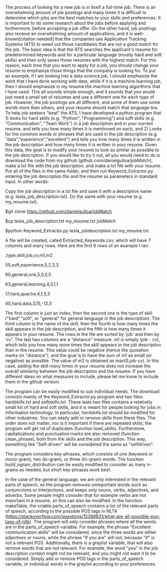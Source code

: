 The process of looking for a new job is in itself a full-time job. There is an overwhelming amount of job postings and many times it is difficult to determine which jobs are the best matches to your skills and preferences. It is important to do some research about the jobs before applying and furthermore, before accepting a job offer. On the other hand, job postings also receive an overwhelming amount of applications, and it is well-known[citation needed] that the companies use Application Tracking Systems (ATS) to weed out those candidates that are not a good match for the job. The basic idea is that the ATS searches the applicant's resume for predetermined keywords and for a particular language (mostly hard and soft skills) and then only saves those resumes with the highest match. For this reason, each time that you want to apply for a job, you should change your resume to emphasize those things that the company is looking for. To put an example, if I am looking into a data science job, I should emphasize the work that I have done working with data, while if it is a machine learning job, then I should emphasize in my resume the machine learning algorithms that I have used. This all sounds simple enough, and it sounds that you would just need a small set of resumes and use a different one for each type of job. However, the job postings are all different, and some of them use some words more than others, and your resume should match that language too.
To help job seekers "beat" the ATS, I have developed a python program that 1) looks for hard skills (e.g. "Python", "Programming") and soft skills (e.g. "Communication", "Team Work") in a job description and in your current resume, and tells you how many times it is mentioned on each, and 2) Looks for the common words or phrases that are used in the job description (e.g. "data","experience","excellent") and tells you how many times it is written in the job description and how many times it is written in your resume. Given this data, the goal is to modify your resume to look as similar as possible to the job description.
If you would like to try it out, all you would need to do is download the code from my github (github.com/danielgulloa/jobMatch), make a txt file with the job description, and make a txt file with your resume. Put all of the files in the same folder, and then run Keyword_Extractor.py entering the job description file and the resume as parameters in standard input. In other words:

Copy the job description in a txt file and save it with a descriptive name (e.g. tesla_job_description.txt). Do the same with your resume (e.g. my_resume.txt).

$git clone https://github.com/danielgulloa/jobMatch

$cp tesla_job_description.txt my_resume.txt jobMatch

$python Keyword_Extractor.py tesla_jobdescription.txt my_resume.txt

A file will be created, called Extracted_Keywords.csv, which will have 7 columns and many rows. Here are the first 6 rows of an example I ran:

,type,skill,job,cv,m1,m2

55,soft,experience,5,2,3,3

60,general,one,5,0,5,5

63,general,learning,4,3,1,1

17,hard,apache,4,1,3,3

40,hard,data,3,15,-12,0


The first column is just an index, then the second one is the type of skill ("hard","soft", or "general" for general language in the job description). The third column is the name of the skill, then the fourth is how many times the skill appears in the job description, and the fifth is how many times it appears in your resume. The rows in the file are sorted by 'job' and then by 'cv'. The last two columns are a "distance" measure. m1 is simply (job - cv), which tells you how many more times the skill appears in the job description than in the resume. This value could be negative (hence the quotation marks on "distance"), and the goal is to have the sum of m1 as small (or negative) as possible. The value of m2 is obtained as max(0,job-cv). In this case, adding the skill many times in your resume does not increase the overall similarity between the job description and the resume. If you have different ideas on what measures to include, please let me know to include them in the github version.

The program can be easily modified to suit individual needs. The download consists mainly of the Keyword_Extractor.py program and two files: hardskills.txt and softskills.txt. These lasts two files contains a relatively small list of hard and soft skills, and it is meant for people looking for jobs in information technology. In particular, hardskills.txt should be modified for other industries. You can easily add or remove skills from these files. The order does not matter, nor is it important if there are repeated skills; the program will get rid of duplicates (function load_skills). Furthermore, capitalizations and punctuation marks are also removed (function clean_phrase), both from the skills and the job description. This way, something like "Self-driven" will be considered the same as "selfdriven".

The program considers key-phrases, which consists of one (keyword or mono-gram), two (bi-gram), or three (tri-gram) words. The function build_ngram_distribution can be easily modified to consider as many n-grams as needed, but short key-phrases work best.

In the case of the general language, we are only interested in the relevant parts of speech, so the program removes unimportant words such as conjunctions or interjections, and keeps only nouns, verbs, adjectives, and adverbs. Some people might consider that for example verbs are not important in a resume, so this can also be modified. In the function makeTable, the vriable parts_of_speech contains a list of the relevant parts of speech, according to the possible POS tags in NLTK (https://stackoverflow.com/questions/15388831/what-are-all-possible-pos-tags-of-nltk). The program will only consider phrases where all the words are in the parts_of_speech variable. For example, the phrase "Excellent communication skills" will be considered, since the three words are either adjectives or nouns, while the phrase "If you are" will not, because "if" is not a relevant POS. Additionally, there is a graylist variable, that will also remove words that are not relevant. For example, the word "you" in the job description context might not be relevant, and you might not want it to be considered. Simply add or remove POS tags in the parts_of_speech variable, or individual words in the graylist according to your preferences.

